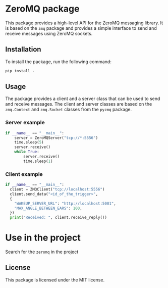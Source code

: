 # ZeroMQ package


This package provides a high-level API for the ZeroMQ messaging library. It is based on the `zmq` package and provides a simple interface to send and receive messages using ZeroMQ sockets.

## Installation

To install the package, run the following command:

```bash
pip install .
```

## Usage

The package provides a client and a server class that can be used to send and receive messages. The client and server classes are based on the `zmq.Context` and `zmq.Socket` classes from the `pyzmq` package.

### Server example

```python
if __name__ == "__main__":
    server = ZeroMQServer("tcp://*:5556")
    time.sleep(5)
    server.receive()
    while True:
        server.receive()
        time.sleep(1)
```

### Client example

```python
if __name__ == "__main__":
  client = ZMQClient("tcp://localhost:5556")
  client.send_data("<id_of_the_trigger>", 
  { 
    "WAKEUP_SERVER_URL": "http://localhost:5001",
    "MAX_ANGLE_BETWEEN_EARS": 100,
  })
  print("Received: ", client.receive_reply())
```

# Use in the project

Search for the `zeromq` in the project


## License

This package is licensed under the MIT license.
